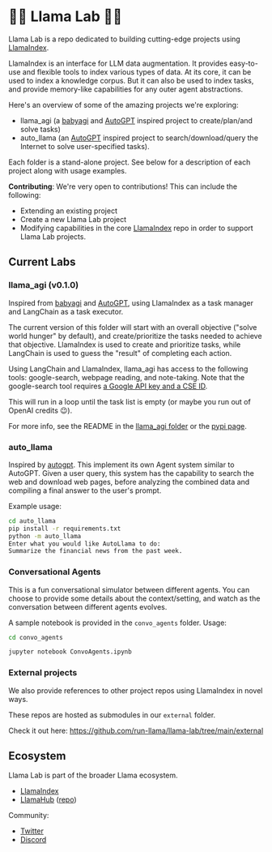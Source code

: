 # 🦙🧪  Llama Lab 🧬🦙

Llama Lab is a repo dedicated to building cutting-edge projects using [LlamaIndex](https://github.com/jerryjliu/llama_index). 

LlamaIndex is an interface for LLM data augmentation. It provides easy-to-use and flexible tools to index
various types of data. At its core, it can be used to index a knowledge corpus. But it can also be used
to index tasks, and provide memory-like capabilities for any outer agent abstractions.

Here's an overview of some of the amazing projects we're exploring:
- llama_agi (a [babyagi](https://github.com/yoheinakajima/babyagi) and [AutoGPT](https://github.com/Significant-Gravitas/Auto-GPT) inspired project to create/plan/and solve tasks)
- auto_llama (an [AutoGPT](https://github.com/Significant-Gravitas/Auto-GPT) inspired project to search/download/query the Internet to solve user-specified tasks).

Each folder is a stand-alone project. See below for a description of each project along with usage examples.

**Contributing**: We're very open to contributions! This can include the following:
- Extending an existing project
- Create a new Llama Lab project
- Modifying capabilities in the core [LlamaIndex](https://github.com/jerryjliu/llama_index) repo in order to support Llama Lab projects.


## Current Labs

### llama_agi (v0.1.0)

Inspired from [babyagi](https://github.com/yoheinakajima/babyagi) and [AutoGPT](https://github.com/Significant-Gravitas/Auto-GPT), using LlamaIndex as a task manager and LangChain as a task executor.

The current version of this folder will start with an overall objective ("solve world hunger" by default), and create/prioritize the tasks needed to achieve that objective. LlamaIndex is used to create and prioritize tasks, while LangChain is used to guess the "result" of completing each action.

Using LangChain and LlamaIndex, llama_agi has access to the following tools: google-search, webpage reading, and note-taking. Note that the google-search tool requires [a Google API key and a CSE ID](https://cse.google.com/cse/).

This will run in a loop until the task list is empty (or maybe you run out of OpenAI credits 😉).

For more info, see the README in the [llama_agi folder](./llama_agi/README.md) or the [pypi page](https://pypi.org/project/llama-agi/).

### auto_llama

Inspired by [autogpt](https://github.com/Significant-Gravitas/Auto-GPT). This implement its own Agent system similar to AutoGPT. 
Given a user query, this system has the capability to search the web and download web pages, before analyzing the combined data and compiling a final answer to the user's prompt.

Example usage:

```bash
cd auto_llama
pip install -r requirements.txt
python -m auto_llama
Enter what you would like AutoLlama to do:
Summarize the financial news from the past week.

```

### Conversational Agents

This is a fun conversational simulator between different agents. You can choose
to provide some details about the context/setting, and watch as the conversation
between different agents evolves.

A sample notebook is provided in the `convo_agents` folder. Usage:

```bash
cd convo_agents

jupyter notebook ConvoAgents.ipynb
```

### External projects

We also provide references to other project repos using LlamaIndex in novel ways.

These repos are hosted as submodules in our `external` folder.

Check it out here: https://github.com/run-llama/llama-lab/tree/main/external

## Ecosystem

Llama Lab is part of the broader Llama ecosystem.
- [LlamaIndex](https://github.com/jerryjliu/llama_index)
- [LlamaHub](https://llamahub.ai/) ([repo](https://github.com/emptycrown/llama-hub))

Community:
- [Twitter](https://twitter.com/gpt_index)
- [Discord](https://t.co/3ktq3zzYII)
